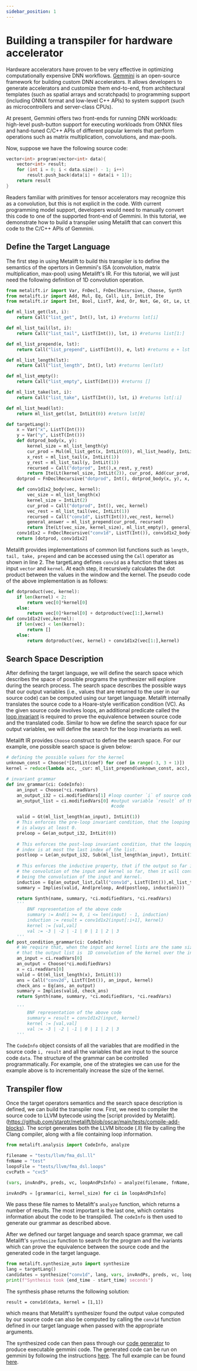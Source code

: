 ```yaml
---
sidebar_position: 1
---
```


# Building a transpiler for hardware accelerator

Hardware accelerators have proven to be very effective in optimizing computationally expensive DNN workflows. [Gemmini](https://github.com/ucb-bar/gemmini) is an open-source framework for building custom DNN accelerators. It allows developers to generate accelerators and customize them end-to-end, from architectural templates (such as spatial arrays and scratchpads) to programming support (including ONNX format and low-level C++ APIs) to system support (such as microcontrollers and server-class CPUs).

At present, Gemmini offers two front-ends for running DNN workloads: high-level push-button support for executing workloads from ONNX files and hand-tuned C/C++ APIs of different popular kernels that perform operations such as matrix multiplication, convolutions, and max-pools. 


Now, suppose we have the following source code:

```cpp
vector<int> program(vector<int> data){
    vector<int> result;
    for (int i = 0; i < data.size() - 1; i++)
        result.push_back(data[i] + data[i + 1]);
    return result
}
```

Readers familiar with primitives for tensor accelerators may recognize this as a convolution, but this is not explicit in the code. With current programming model support, developers would need to manually convert this code to one of the supported front-end of Gemmini. In this tutorial, we demonstrate how to build a transpiler using Metalift that can convert this code to the C/C++ APIs of Gemmini.

## Define the Target Language
The first step in using Metalift to build this transpiler is to define the semantics of the opertors in Gemmini's ISA (convolution, matrix multiplication, max-pool) using Metalift's IR. For this tutorial, we will just need the following definition of 1D convolution operation. 

```python
from metalift.ir import Var, FnDecl, FnDeclRecursive, Choose, Synth
from metalift.ir import Add, Mul, Eq, Call, Lit, IntLit, Ite
from metalift.ir import Int, Bool, ListT, And, Or, Not, Ge, Gt, Le, Lt, Sub

def ml_list_get(lst, i):
    return Call("list_get", Int(), lst, i) #returns lst[i]

def ml_list_tail(lst, i):
    return Call("list_tail", ListT(Int()), lst, i) #returns list[1:]

def ml_list_prepend(e, lst):
    return Call("list_prepend", ListT(Int()), e, lst) #returns e + lst

def ml_list_length(lst):
    return Call("list_length", Int(), lst) #returns len(lst)

def ml_list_empty():
    return Call("list_empty", ListT(Int())) #returns []

def ml_list_take(lst, i):
    return Call("list_take", ListT(Int()), lst, i) #returns lst[:i]

def ml_list_head(lst):
    return ml_list_get(lst, IntLit(0)) #return lst[0]

def targetLang():
    x = Var("x", ListT(Int()))
    y = Var("y", ListT(Int()))
    def dotprod_body(x, y):
        kernel_size = ml_list_length(y)
        cur_prod = Mul(ml_list_get(x, IntLit(0)), ml_list_head(y, IntLit(0)))
        x_rest = ml_list_tail(x, IntLit(1))
        y_rest = ml_list_tail(y, IntLit(1))
        recursed = Call("dotprod", Int(),x_rest, y_rest)
        return Ite(Lt(kernel_size, IntLit(2)), cur_prod, Add(cur_prod, recursed))
    dotprod = FnDeclRecursive("dotprod", Int(), dotprod_body(x, y), x, y)

    def conv1d1x2_body(vec, kernel):
        vec_size = ml_list_length(x)
        kernel_size = IntLit(2)
        cur_prod = Call("dotprod", Int(), vec, kernel)
        vec_rest = ml_list_tail(vec, IntLit(1))
        recursed = Call("conv1d", ListT(Int()),vec_rest, kernel)
        general_answer = ml_list_prepend(cur_prod, recursed)
        return Ite(Lt(vec_size, kernel_size), ml_list_empty(), general_answer)
    conv1d1x2 = FnDeclRecursive("conv1d", ListT(Int()), conv1d1x2_body(x, y), x, y)
    return [dotprod, conv1d1x2]
```

Metalift provides implementations of common list functions such as ```length, tail, take, prepend``` and can be accessed using the ```Call``` operator as shown in line 2. The targetLang defines ```conv1d``` as a function that takes as input ```vector``` and ```kernel```. At each step, it recursively calculates the dot product between the values in the window and the kernel. The pseudo code of the above implementation is as follows:

```python
def dotproduct(vec, kernel):
    if len(kernel) < 2:
        return vec[0]*kernel[0]
    else:
        return vec[0]*kernel[0] + dotproduct(vec[1:],kernel)
def conv1d1x2(vec,kernel):
    if len(vec) < len(kernel):
        return []
    else:
        return dotproduct(vec, kernel) + conv1d1x2(vec[1:],kernel)
```

## Search Space Description

After defining the target language, we will define the search space which describes the space of possible programs the synthesizer will explore during the search process. The search space describes the possible ways that our output variables (i.e., values that are returned to the user in our source code) can be computed using our target language. Metalift internally translates the source code to a Hoare-style verification condition (VC). As the given source code involves loops, an additional predicate called the [loop invariant](https://en.wikipedia.org/wiki/Loop_invariant) is required to prove the equivalence between source code and the translated code. Similar to how we define the search space for our output variables, we will define the search for the loop invariants as well. 

Metalift IR provides ```Choose``` construct to define the search space. For our example, one possible search space is given below:


```python
# defining the possible values for the kernel 
unknown_const = Choose(*[IntLit(coef) for coef in range(-3, 3 + 1)])
kernel = reduce(lambda acc, _cur: ml_list_prepend(unknown_const, acc), range(2), ml_list_empty()) 

# invariant grammar
def inv_grammar(ci: CodeInfo):
    an_input = Choose(*ci.readVars)
    an_output_i32 = ci.modifiedVars[1] #loop counter `i` of source code
    an_output_list = ci.modifiedVars[0] #output variable `result` of the source 
                                        #code

    valid = Gt(ml_list_length(an_input), IntLit(1)) 
    # This enforces the pre-loop invariant condition, that the looping index
    # is always at least 0.
    preloop = Ge(an_output_i32, IntLit(0))
    
    # This enforces the post-loop invariant condition, that the looping
    # index is at most the last index of the list.
    postloop = Le(an_output_i32, Sub(ml_list_length(an_input), IntLit(1)))
            
    # This enforces the inductive property, that if the output so far is
    # the convolution of the input and kernel so far, then it will continue
    # being the convolution of the input and kernel.
    induction = Eq(an_output_list,Call("conv1d", ListT(Int()),ml_list_take(an_input, Add(an_output_i32, IntLit(1)))),kernel)
    summary = Implies(valid, And(preloop, And(postloop, induction)))

    return Synth(name, summary, *ci.modifiedVars, *ci.readVars)
    '''
        BNF representation of the above code
        summary := And(i >= 0, i <= len(input) - 1, induction)
        induction := result = conv1d1x2(input[:i+1], kernel)
        kernel := [val,val]
        val := -3 | -2 | -1 | 0 | 1 | 2 | 3
    '''
def post_condition_grammar(ci: CodeInfo):
    # We require that, when the input and kernel lists are the same size,
    # that the output list is  1D convolution of the kernel over the input .
    an_input = ci.readVars[0]
    an_output = Choose(*ci.modifiedVars)
    x = ci.readVars[0]
    valid = Gt(ml_list_length(x), IntLit(1))
    ans = Call("conv2d", ListT(Int()), an_input, kernel)
    check_ans = Eq(ans, an_output)
    summary = Implies(valid, check_ans)
    return Synth(name, summary, *ci.modifiedVars, *ci.readVars)

    '''
        BNF representation of the above code
        summary = result = conv1d1x2(input, kernel)
        kernel := [val,val]
        val := -3 | -2 | -1 | 0 | 1 | 2 | 3
    '''
```

The ```CodeInfo``` object consists of all the variables that are modified in the source code ```i, result``` and all the variables that are input to the source code ```data```. The structure of the grammar can be controlled programmatically. For example, one of the strategies we can use for the example above is to incrementally increase the size of the kernel.


## Transpiler flow
Once the target operators semantics and the search space description is defined, we can build the transpiler now. First, we need to compiler the source code to LLVM bytecode using the [script provided by Metalift].(https://github.com/starptr/metalift/blob/oscar/main/tests/compile-add-blocks). The script generates both the LLVM bitcode (.ll) file by calling the Clang compiler, along with a file containing loop information.

```python
from metalift.analysis import CodeInfo, analyze

filename = "tests/llvm/fma_dsl.ll"
fnName = "test"
loopsFile = "tests/llvm/fma_dsl.loops"
cvcPath = "cvc5"

(vars, invAndPs, preds, vc, loopAndPsInfo) = analyze(filename, fnName, loopsFile, log=False)

invAndPs = [grammar(ci, kernel_size) for ci in loopAndPsInfo]
```

We pass these file names to Metalift's `analyze` function, which returns a number of results. The most important is the last one, which contains information about the code to be transpiled. The ```codeInfo``` is then used to generate our grammar as described above.

After we defined our target language and search space grammar, we call Metalift's `synthesize` function to search for the program and the ivariants which can prove the equivalence between the source code and the generated code in the target language.
```python
from metalift.synthesize_auto import synthesize
lang = targetLang()
candidates = synthesize("conv1d", lang, vars, invAndPs, preds, vc, loopAndPsInfo, cvcPath, listBound=3, noVerify=True)
print(f"Synthesis took {end_time - start_time} seconds")
```

The synthesis phase returns the following solution:

```result = conv1d(data, kernel = [1,1])```

which means that Metalift's synthesizer found the output value computed by our source code can also be computed by calling the `conv1d` function defined in our target language when passed with the appropriate arguments. 

The synthesized code can then pass through our [code generator](https://github.com/starptr/metalift/blob/6267e705841776767a16999cd32c14829b277114/tests/conv1d.py#L213) to produce executable gemmini code. The generated code can be run on gemmini by following the instructions [here](https://github.com/ucb-bar/gemmini/tree/dev). The full example can be found [here](https://github.com/starptr/metalift/blob/6267e705841776767a16999cd32c14829b277114/tests/conv1d.py). 
